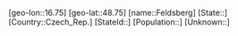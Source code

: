 ﻿---
location: [48.75,16.75]
type: City
tags:
- geo/City


SpocWebEntityId: 30145
isDeleted: false
confidential: public

---
[geo-lon::16.75]
[geo-lat::48.75]
[name::Feldsberg]
[State::]
[Country::Czech_Rep.]
[StateId::]
[Population::]
[Unknown::]

